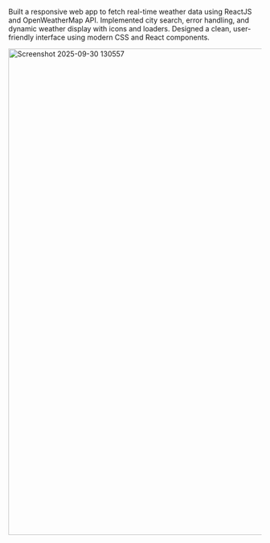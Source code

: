 Built a responsive web app to fetch real-time weather data using ReactJS and OpenWeatherMap API.
Implemented city search, error handling, and dynamic weather display with icons and loaders.
Designed a clean, user-friendly interface using modern CSS and React components.

<img width="1878" height="966" alt="Screenshot 2025-09-30 130557" src="https://github.com/user-attachments/assets/079b005e-8133-48d7-837c-f8824d75e2b1" />

